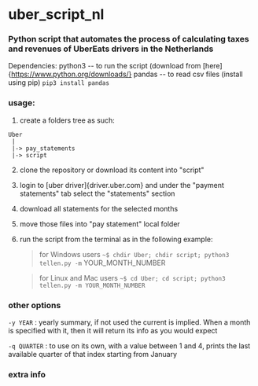 # uber_script_nl
### Python script that automates the process of calculating taxes and revenues of UberEats drivers in the Netherlands

Dependencies:
  python3 -- to run the script (download from [here]{https://www.python.org/downloads/}
    pandas -- to read csv files (install using pip)
    	`pip3 install pandas`

### usage:

  1. create a folders tree as such:

    Uber
     |
     |-> pay_statements
     |-> script

  2. clone the repository or download its content into "script"  
  3. login to [uber driver]{driver.uber.com} and under the "payment statements" tab select the "statements" section
  4. download all statements for the selected months
  5. move those files into "pay statement" local folder
  6. run the script from the terminal as in the following example:

      > for Windows users
      `~$ chdir Uber; chdir script; python3 tellen.py -m` YOUR_MONTH_NUMBER

      > for Linux and Mac users
      `~$ cd Uber; cd script; python3 tellen.py -m YOUR_MONTH_NUMBER`

### other options

  `-y YEAR` :
      yearly summary, if not used the current is implied.
      When a month is specified with it, then it will return its info as you would expect

  `-q QUARTER` :
      to use on its own, with a value between 1 and 4, prints the last available quarter of that index starting from January

### extra info
